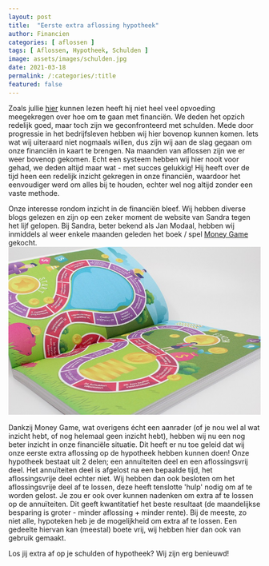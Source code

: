 ```yaml
---
layout: post
title:  "Eerste extra aflossing hypotheek"
author: Financien
categories: [ aflossen ]
tags: [ Aflossen, Hypotheek, Schulden ]
image: assets/images/schulden.jpg
date: 2021-03-18
permalink: /:categories/:title
featured: false
---
```


Zoals jullie [hier][hierlnk] kunnen lezen heeft hij niet heel veel opvoeding meegekregen over hoe om te gaan met financiën. We deden het opzich redelijk goed, maar toch zijn we geconfronteerd met schulden.
Mede door progressie in het bedrijfsleven hebben wij hier bovenop kunnen komen. Iets wat wij uiteraard niet nogmaals willen, dus zijn wij aan de slag gegaan om onze financiën in kaart te brengen.
Na maanden van aflossen zijn we er weer bovenop gekomen. Echt een systeem hebben wij hier nooit voor gehad, we deden altijd maar wat - met succes gelukkig!
Hij heeft over de tijd heen een redelijk inzicht gekregen in onze financiën, waardoor het eenvoudiger werd om alles bij te houden, echter wel nog altijd zonder een vaste methode.

Onze interesse rondom inzicht in de financiën bleef. Wij hebben diverse blogs gelezen en zijn op een zeker moment de website van Sandra tegen het lijf gelopen.
Bij Sandra, beter bekend als Jan Modaal, hebben wij inmiddels al weer enkele maanden geleden het boek / spel [Money Game][MoneyGameLnk] gekocht.
![Jan Modaal's Money Game](/assets/images/MoneyGame-TheGame.jpg)

Dankzij Money Game, wat overigens écht een aanrader (of je nou wel al wat inzicht hebt, of nog helemaal geen inzicht hebt), hebben wij nu een nog beter inzicht in onze financiële situatie.
Dit heeft er nu toe geleid dat wij onze eerste extra aflossing op de hypotheek hebben kunnen doen! Onze hypotheek bestaat uit 2 delen; een annuïteiten deel en een aflossingsvrij deel.
Het annuïteiten deel is afgelost na een bepaalde tijd, het aflossingsvrije deel echter niet. Wij hebben dan ook besloten om het aflossingsvrije deel af te lossen, deze heeft tenslotte 'hulp' nodig om af te worden gelost.
Je zou er ook over kunnen nadenken om extra af te lossen op de annuïteiten. Dit geeft kwantitatief het beste resultaat (de maandelijkse besparing is groter - minder aflossing + minder rente).
Bij de meeste, zo niet alle, hypoteken heb je de mogelijkheid om extra af te lossen. Een gedeelte hiervan kan (meestal) boete vrij, wij hebben hier dan ook van gebruik gemaakt.

Los jij extra af op je schulden of hypotheek? Wij zijn erg benieuwd!

[hierlnk]:/about
[MoneyGameLnk]:https://www.paypro.nl/producten/Ik_ben_Jan_Modaal/79165/86238
